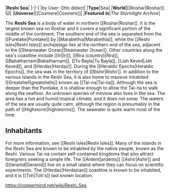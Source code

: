 |**Reshi Sea**|
|-|-|
|by User: Otto didact|
|**Type**|Sea|
|**World**|[[Roshar\|Roshar]]🐱︎|
|**Universe**|[[Cosmere\|Cosmere]]|
|**Featured In**|*The Stormlight Archive*|

The **Reshi Sea** is a body of water in northern [[Roshar\|Roshar]]. It is the largest known sea on Roshar and it covers a significant portion of the middle of the continent. The southern end of the sea is separated from the [[Purelake\|Purelake]] by [[Marabethia\|Marabethia]], while the [[Reshi Isles\|Reshi Isles]] archipelago lies at the northern end of the sea, adjacent to the [[Steamwater Ocean\|Steamwater Ocean]]. Other countries along the sea's coastline include [[Iri\|Iri]], [[Rira (country)\|Rira]], [[Babatharnam\|Babatharnam]], [[Tu Bayla\|Tu Bayla]], [[Jah Keved\|Jah Keved]], and [[Herdaz\|Herdaz]]. During the [[Heraldic Epochs\|Heraldic Epochs]], the sea was in the territory of [[Rishir\|Rishir]].
In addition to the various islands in the Reshi Sea, it is also home to massive inhabited [[Greatshell\|greatshells]] known as [[Tai-na\|Tai-na]]. Although the sea is deeper than the Purelake, it is shallow enough to allow the Tai-na to walk along the seafloor. An unknown species of minnow also lives in the sea.
The area has a hot and humid tropical climate, and it does not snow. The waters of the sea are usually quite calm, although the region is presumably in the path of [[Highstorm\|highstorms]]. The seawater is quite warm most of the time.

## Inhabitants
For more information, see [[Reshi Isles\|Reshi Isles]].
Many of the islands in the Reshi Sea are known to be inhabited by the native people, known as the Reshi. Various Tai-na contain self-contained kingdoms that also attract foreigners seeking a simple life. The [[Ardent\|ardents]] [[Ashir\|Ashir]] and [[Geranid\|Geranid]] live on a small island where they can focus on scientific experiments. The [[Herdaz\|Herdazian]] coastline is known to be inhabited, and it is [[Toh\|Toh's]] last known location.



https://coppermind.net/wiki/Reshi_Sea